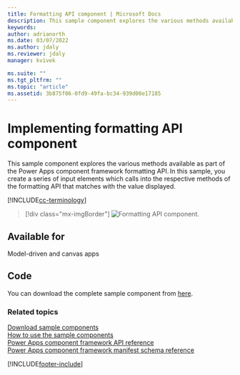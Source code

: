 ```yaml
---
title: Formatting API component | Microsoft Docs
description: This sample component explores the various methods available as part of the Power Apps component framework formatting API.
keywords:
author: adrianorth
ms.date: 03/07/2022
ms.author: jdaly
ms.reviewer: jdaly
manager: kvivek

ms.suite: ""
ms.tgt_pltfrm: ""
ms.topic: "article"
ms.assetid: 3b875f06-0fd9-49fa-bc34-939d00e17185
---
```


# Implementing formatting API component

This sample component explores the various methods available as part of the Power Apps component framework formatting API. In this sample, you create a series of input elements which calls into the respective methods of the formatting API that matches with the value displayed. 

[!INCLUDE[cc-terminology](../../data-platform/includes/cc-terminology.md)]

> [!div class="mx-imgBorder"]
> ![Formatting API component.](../media/formatting-api.png "Formatting API component")

## Available for 

Model-driven and canvas apps

## Code

You can download the complete sample component from [here](https://github.com/microsoft/PowerApps-Samples/tree/master/component-framework/FormattingAPIControl).

### Related topics

[Download sample components](https://github.com/microsoft/PowerApps-Samples/tree/master/component-framework)<br/>
[How to use the sample components](../use-sample-components.md)<br/>
[Power Apps component framework API reference](../reference/index.md)<br/>
[Power Apps component framework manifest schema reference](../manifest-schema-reference/index.md)




[!INCLUDE[footer-include](../../../includes/footer-banner.md)]